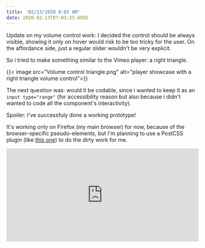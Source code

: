 ```yaml
---
title: '02/13/2020 8:03 AM'
date: 2020-02-13T07:03:25.699Z
---
```

Update on my volume control work: I decided the control should be always visible, showing it only on hover would risk to be too tricky for the user. On the affordance side, just a regular slider wouldn't be very explicit.

So i tried to make something similar to the Vimeo player: a right triangle.

{{< image src="Volume control triangle.png" alt="player showcase with a right triangle volume control">}}

The next question was: would it be codable, since i wanted to keep it as an `input type="range"` (for accessibility reason but also because i didn't wanted to code all the component's interactivity).

Spoiler: I've successfuly done a working prototype!

It's working only on Firefox (my main browser) for now, because of the browser-specific pseudo-elements, but I'm planning to use a PostCSS plugin (like [this one](https://github.com/jonathantneal/postcss-input-range)) to do the dirty work for me.

<p><iframe height="244" style="width: 100%;" scrolling="no" title="Customized Range POC" src="https://codepen.io/Tixie/embed/preview/MWwgoRR?height=244&theme-id=dark&default-tab=css,result" frameborder="no" allowtransparency="true" allowfullscreen="true"></p>

For the people on another browser, i should looks like this at the end:

{{< image src="6f4a5b4a18e3f020.gif" alt="an animated demo of triangle volume control">}}
